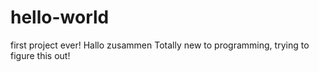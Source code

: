 # hello-world
first project ever!
Hallo zusammen
Totally new to programming, trying to figure this out!
